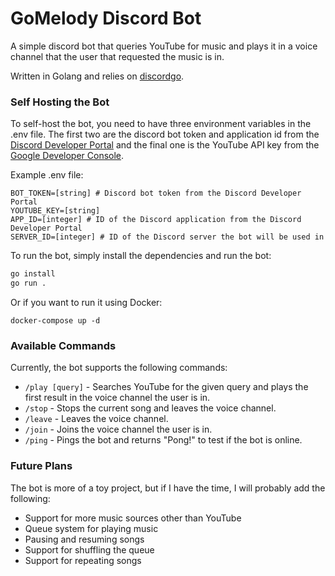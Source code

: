 # GoMelody Discord Bot

A simple discord bot that queries YouTube for music and plays
it in a voice channel that the user that requested the music is in.

Written in Golang and relies on [discordgo](https://github.com/bwmarrin/discordgo).


### Self Hosting the Bot

To self-host the bot, you need to have three environment variables in the .env file.
The first two are the discord bot token and application id from 
the [Discord Developer Portal](https://discord.com/developers/applications) and
the final one is the YouTube API key from the [Google Developer Console](https://console.developers.google.com/).

Example .env file:

``` env
BOT_TOKEN=[string] # Discord bot token from the Discord Developer Portal
YOUTUBE_KEY=[string] 
APP_ID=[integer] # ID of the Discord application from the Discord Developer Portal
SERVER_ID=[integer] # ID of the Discord server the bot will be used in
```

To run the bot, simply install the dependencies and run the bot:

``` bash
go install
go run .
```
Or if you want to run it using Docker:
```
docker-compose up -d
```

### Available Commands

Currently, the bot supports the following commands:
 - `/play [query]` - Searches YouTube for the given query and plays the first result in the voice channel the user is in.
 - `/stop` - Stops the current song and leaves the voice channel.
 - `/leave` - Leaves the voice channel.
 - `/join` - Joins the voice channel the user is in.
 - `/ping` - Pings the bot and returns "Pong!" to test if the bot is online.


### Future Plans

The bot is more of a toy project, but if I have the time, I will probably add the following:
 - Support for more music sources other than YouTube
 - Queue system for playing music
 - Pausing and resuming songs
 - Support for shuffling the queue
 - Support for repeating songs